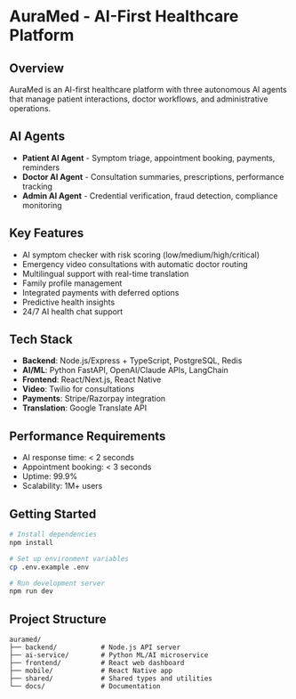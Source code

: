 # AuraMed - AI-First Healthcare Platform

## Overview
AuraMed is an AI-first healthcare platform with three autonomous AI agents that manage patient interactions, doctor workflows, and administrative operations.

## AI Agents
- **Patient AI Agent** - Symptom triage, appointment booking, payments, reminders
- **Doctor AI Agent** - Consultation summaries, prescriptions, performance tracking
- **Admin AI Agent** - Credential verification, fraud detection, compliance monitoring

## Key Features
- AI symptom checker with risk scoring (low/medium/high/critical)
- Emergency video consultations with automatic doctor routing
- Multilingual support with real-time translation
- Family profile management
- Integrated payments with deferred options
- Predictive health insights
- 24/7 AI health chat support

## Tech Stack
- **Backend**: Node.js/Express + TypeScript, PostgreSQL, Redis
- **AI/ML**: Python FastAPI, OpenAI/Claude APIs, LangChain
- **Frontend**: React/Next.js, React Native
- **Video**: Twilio for consultations
- **Payments**: Stripe/Razorpay integration
- **Translation**: Google Translate API

## Performance Requirements
- AI response time: < 2 seconds
- Appointment booking: < 3 seconds
- Uptime: 99.9%
- Scalability: 1M+ users

## Getting Started
```bash
# Install dependencies
npm install

# Set up environment variables
cp .env.example .env

# Run development server
npm run dev
```

## Project Structure
```
auramed/
├── backend/           # Node.js API server
├── ai-service/        # Python ML/AI microservice
├── frontend/          # React web dashboard
├── mobile/            # React Native app
├── shared/            # Shared types and utilities
└── docs/              # Documentation
```
 
 